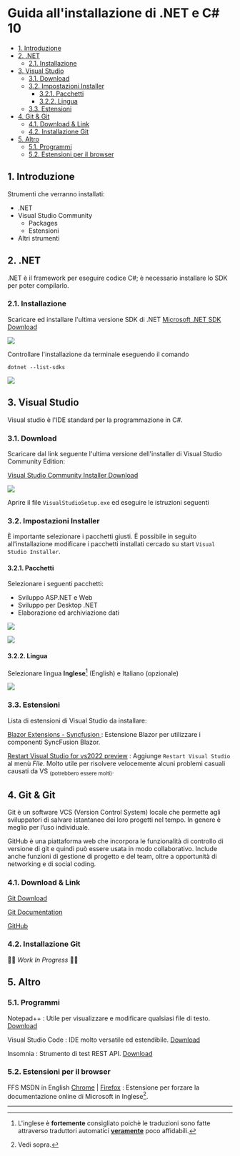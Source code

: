 # Guida all'installazione di .NET e C# 10 <!-- omit in toc -->

- [1. Introduzione](#1-introduzione)
- [2. .NET](#2-net)
  - [2.1. Installazione](#21-installazione)
- [3. Visual Studio](#3-visual-studio)
  - [3.1. Download](#31-download)
  - [3.2. Impostazioni Installer](#32-impostazioni-installer)
    - [3.2.1. Pacchetti](#321-pacchetti)
    - [3.2.2. Lingua](#322-lingua)
  - [3.3. Estensioni](#33-estensioni)
- [4. Git & Git](#4-git--git)
  - [4.1. Download & Link](#41-download--link)
  - [4.2. Installazione Git](#42-installazione-git)
- [5. Altro](#5-altro)
  - [5.1. Programmi](#51-programmi)
  - [5.2. Estensioni per il browser](#52-estensioni-per-il-browser)


## 1. Introduzione

Strumenti che verranno installati:

* .NET
* Visual Studio Community
  * Packages
  * Estensioni
* Altri strumenti

## 2. .NET
.NET è il framework per eseguire codice C#; è necessario installare lo SDK per poter compilarlo.

### 2.1. Installazione

Scaricare ed installare l'ultima versione SDK di .NET
[Microsoft .NET SDK Download](https://dotnet.microsoft.com/en-us/download)

![ ](images/dotnet_sdk_download.png)

Controllare l'installazione da terminale eseguendo il comando

```batch
dotnet --list-sdks
```

![ ](images/cmd_list_dotnet_sdk.png)

## 3. Visual Studio

Visual studio è l'IDE standard per la programmazione in C#.

### 3.1. Download

Scaricare dal link seguente l'ultima versione dell'installer di Visual Studio Community Edition:

[Visual Studio Community Installer Download](https://visualstudio.microsoft.com/it/downloads/)

![ ](images/visual_studio_download.png)

Aprire il file `VisualStudioSetup.exe` ed eseguire le istruzioni seguenti

### 3.2. Impostazioni Installer

È importante selezionare i pacchetti giusti. È possibile in seguito all'installazione modificare i pacchetti installati cercado su start `Visual Studio Installer`.


#### 3.2.1. Pacchetti

Selezionare i seguenti pacchetti:

* Sviluppo ASP.NET e Web
* Sviluppo per Desktop .NET
* Elaborazione ed archiviazione dati

![ ](images/pacchetti_installer_vs1.png)

![ ](images/pacchetti_installer_vs2.png)

#### 3.2.2. Lingua

Selezionare lingua **Inglese**[^1] (English) e Italiano (opzionale)

![](images/lingua_installer_vs.png)

### 3.3. Estensioni

Lista di estensioni di Visual Studio da installare:

[Blazor Extensions - Syncfusion ](https://marketplace.visualstudio.com/items?itemName=SyncfusionInc.BlazorVSExtension)
: Estensione Blazor per utilizzare i componenti SyncFusion Blazor.

[Restart Visual Studio for vs2022 preview](https://marketplace.visualstudio.com/items?itemName=pedoc.RestartVisualStudioforvs2022preview)
: Aggiunge `Restart Visual Studio` al menù _File_. Molto utile per risolvere velocemente alcuni problemi casuali causati da VS <sub>(potrebbero essere molti)</sub>.

## 4. Git & Git


  Git è un software VCS (Version Control System) locale che permette agli sviluppatori di salvare istantanee dei loro progetti nel tempo. In genere è meglio per l’uso individuale.

  GitHub è una piattaforma web che incorpora le funzionalità di controllo di versione di git e quindi può essere usata in modo collaborativo. Include anche funzioni di gestione di progetto e del team, oltre a opportunità di networking e di social coding.


### 4.1. Download & Link

[Git Download](https://git-scm.com/downloads)

[Git Documentation](https://git-scm.com/doc)

[GitHub](https://github.com)

### 4.2. Installazione Git

👷‍♂️ _Work In Progress_ 👷‍♂️

## 5. Altro

### 5.1. Programmi

Notepad++
: Utile per visualizzare e modificare qualsiasi file di testo.
[Download](https://notepad-plus-plus.org/downloads/)


Visual Studio Code
: IDE molto versatile ed estendibile.
[Download](https://code.visualstudio.com/)

Insomnia
: Strumento di test REST API.
[Download](https://insomnia.rest/download)




### 5.2. Estensioni per il browser

FFS MSDN in English [Chrome](https://chrome.google.com/webstore/detail/ffs-msdn-in-english/ddaknggefjjgpnlhiejepbiplceedmfl) | [Firefox](https://addons.mozilla.org/en-US/firefox/addon/ffs-msdn-in-english/)
: Estensione per forzare la documentazione online di Microsoft in Inglese[^2].

----
[^1]: L'inglese è **fortemente** consigliato poichè le traduzioni sono fatte attraverso traduttori automatici <ins>**veramente**</ins> poco affidabili.

[^2]: Vedi sopra.
